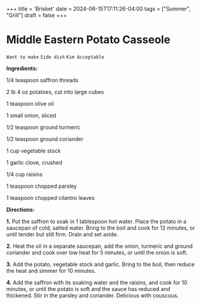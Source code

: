 +++
title = 'Brisket'
date = 2024-06-15T17:11:26-04:00
tags = ["Summer", "Grill"]
draft = false
+++
# Middle Eastern Potato Casseole

`Want to make` `Side dish` `Kim Acceptable`

**Ingredients:**

1/4 teaspoon saffron threads

2 lb 4 oz potatoes, cut into large cubes

1 teaspoon olive oil

1 small onion, sliced

1/2 teaspoon ground turmeric

1/2 teaspoon ground coriander

1 cup vegetable stock

1 garlic clove, crushed

1/4 cup raisins

1 teaspoon chopped parsley

1 teaspoon chopped cilantro leaves

**Directions:**

**1.** Put the saffron to soak in 1 tablespoon hot water. Place the potato in a saucepan of cold, salted water. Bring to the boil and cook for 12 minutes, or until tender but still firm. Drain and set aside.

**2.** Heat the oil in a separate saucepan, add the onion, turmeric and ground coriander and cook over low heat for 5 minutes, or until the onion is soft.

**3.** Add the potato, vegetable stock and garlic. Bring to the boil, then reduce the heat and simmer for 10 minutes.

**4.** Add the saffron with its soaking water and the raisins, and cook for 10 minutes, or until the potato is soft and the sauce has reduced and thickened. Stir in the parsley and coriander. Delicious with couscous.
